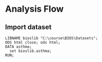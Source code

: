 Analysis Flow
=============

Import dataset
---------------

~~~ SAS
LIBNAME bioslib "C:\course\BIOS\Datasets";
ODS html close; ods html;
DATA asthma;
  set bioslib.asthma;
RUN;
~~~


